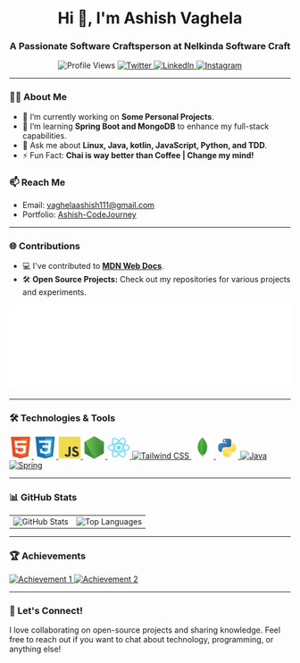 <h1 align="center">Hi 👋, I'm Ashish Vaghela</h1>

<h3 align="center">A Passionate Software Craftsperson at Nelkinda Software Craft</h3>

<p align="center">
    <img src="https://komarev.com/ghpvc/?username=Ashish-CodeJourney" alt="Profile Views" />
    <a href="https://twitter.com/codejourney_" target="_blank">
        <img src="https://img.shields.io/twitter/follow/codejourney_?logo=twitter&style=flat-square" alt="Twitter" />
    </a>
    <a href="https://linkedin.com/in/ashish-codejourney" target="_blank">
        <img src="https://img.shields.io/badge/LinkedIn-Profile-blue?style=flat-square&logo=linkedin" alt="LinkedIn" />
    </a>
    <a href="https://instagram.com/heyyy_ashish" target="_blank">
        <img src="https://img.shields.io/badge/Instagram-Profile-pink?style=flat-square&logo=instagram" alt="Instagram" />
    </a>
</p>

---

### 👨‍💻 About Me

- 🔭 I’m currently working on **Some Personal Projects**.
- 🌱 I’m learning **Spring Boot and MongoDB** to enhance my full-stack capabilities.
- 💬 Ask me about **Linux, Java, kotlin, JavaScript, Python, and TDD**.
- ⚡ Fun Fact: **Chai is way better than Coffee | Change my mind!**

### 📫 Reach Me

- Email: [vaghelaashish111@gmail.com](mailto:vaghelaashish111@gmail.com)
- Portfolio: [Ashish-CodeJourney](https://ashishcodejourney.vercel.app)

---

### 🌐 Contributions

- 💻 I've contributed to **[MDN Web Docs](https://github.com/mdn/content/pulls?q=is%3Apr+is%3Amerged+author%3AAshish-CodeJourney)**.
- 🛠️ **Open Source Projects:** Check out my repositories for various projects and experiments.

![Terminal Command](assets/terminal.svg)

---

### 🛠️ Technologies & Tools

<p align="left">
    <a href="https://www.w3.org/html/" target="_blank"> <img src="https://raw.githubusercontent.com/devicons/devicon/master/icons/html5/html5-original.svg" alt="HTML5" width="40" height="40"/> </a>
    <a href="https://www.w3schools.com/css/" target="_blank"> <img src="https://raw.githubusercontent.com/devicons/devicon/master/icons/css3/css3-original.svg" alt="CSS3" width="40" height="40"/> </a>
    <a href="https://developer.mozilla.org/en-US/docs/Web/JavaScript" target="_blank"> <img src="https://raw.githubusercontent.com/devicons/devicon/master/icons/javascript/javascript-original.svg" alt="JavaScript" width="40" height="40"/> </a>
    <a href="https://nodejs.org" target="_blank"> <img src="https://raw.githubusercontent.com/devicons/devicon/master/icons/nodejs/nodejs-original.svg" alt="Node.js" width="40" height="40"/> </a>
    <a href="https://reactjs.org/" target="_blank"> <img src="https://raw.githubusercontent.com/devicons/devicon/master/icons/react/react-original.svg" alt="React" width="40" height="40"/> </a>
    <a href="https://tailwindcss.com/" target="_blank"> <img src="https://www.vectorlogo.zone/logos/tailwindcss/tailwindcss-icon.svg" alt="Tailwind CSS" width="40" height="40"/> </a>
    <a href="https://www.mongodb.com/" target="_blank"> <img src="https://raw.githubusercontent.com/devicons/devicon/master/icons/mongodb/mongodb-original.svg" alt="MongoDB" width="40" height="40"/> </a>
    <a href="https://www.python.org" target="_blank"> <img src="https://raw.githubusercontent.com/devicons/devicon/master/icons/python/python-original.svg" alt="Python" width="40" height="40"/> </a>
    <a href="https://www.java.com/" target="_blank"> <img src="https://brandslogos.com/wp-content/uploads/images/large/java-logo-1.png" alt="Java" width="40" height="40"/> </a>
    <a href="https://spring.io/" target="_blank"> <img src="https://image.pngaaa.com/500/2459500-small.png" alt="Spring" width="40" height="40"/> </a>
</p>

---

### 📊 GitHub Stats

<table>
    <tr>
        <td>
            <img src="https://github-readme-streak-stats.herokuapp.com/?user=Ashish-CodeJourney&theme=tokyonight" alt="GitHub Stats" />
        </td>
        <td>
            <img src="https://github-readme-stats.vercel.app/api/top-langs?username=Ashish-CodeJourney&show_icons=true&locale=en&layout=compact&theme=tokyonight" alt="Top Languages" />
        </td>
    </tr>
</table>

---

### 🏆 Achievements

<p align="left">
  <a href="https://www.credly.com/badges/c203200e-ba86-49c2-801a-65b503dcb69d/public_url">
    <img src="https://images.credly.com/size/340x340/images/73e4a58b-a8ef-41a3-a7db-9183dd269882/image.png" alt="Achievement 1" width="150" height="150" />
  </a>
  <a href="https://ti-user-certificates.s3.amazonaws.com/ae62dcd7-abdc-4e90-a570-83eccba49043/5819416a-0b3c-4e22-8dfb-220ccdf644ac-ashish-vaghela-9cf8fc50-58af-4735-9058-32bfdd9097b3-certificate.pdf">
    <img src="https://images.credly.com/images/6096167c-91fd-4e74-bc85-d2100672fef7/image.png" alt="Achievement 2" width="150" height="150" />
  </a>
</p>

---

### 🌟 Let's Connect!

I love collaborating on open-source projects and sharing knowledge. Feel free to reach out if you want to chat about technology, programming, or anything else!

